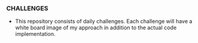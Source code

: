 ### CHALLENGES

- This repository consists of daily challenges. Each challenge will have a white board image of my approach in addition to the actual code implementation.
